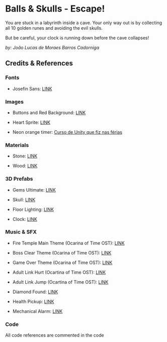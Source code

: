 # Balls & Skulls - Escape!

You are stuck in a labyrinth inside a cave. Your only way out is by collecting all 10 golden runes and avoiding the evil skulls.

But be careful, your clock is running down before the cave collapses!

*by: João Lucas de Moraes Barros Cadorniga*


## Credits & References

### Fonts

* Josefin Sans: [LINK](https://www.fontsquirrel.com/fonts/josefin-sans)

### Images

* Buttons and Red Background: [LINK](https://prinbles.itch.io/silent)

* Heart Sprite: [LINK](https://freepngdownload.com/heart/heart-png-free-image-download-3#google_vignette)

* Neon orange timer: [Curso de Unity que fiz nas férias](https://udemy.com/course/unitycourse/)


### Materials

* Stone: [LINK](https://assetstore.unity.com/packages/2d/textures-materials/stone/yughues-free-stone-materials-12962)

* Wood: [LINK](https://assetstore.unity.com/packages/2d/textures-materials/wood/yughues-free-wooden-floor-materials-13213)


### 3D Prefabs

* Gems Ultimate: [LINK](https://assetstore.unity.com/packages/3d/props/simple-gems-ultimate-animated-customizable-pack-73764)

* Skull: [LINK](https://assetstore.unity.com/packages/3d/characters/low-poly-skull-111786)

* Floor Lighting: [LINK](https://assetstore.unity.com/packages/vfx/shaders/low-poly-stair-light-lite-187530)

* Clock: [LINK](https://assetstore.unity.com/packages/3d/props/interior/clock-free-44164)


### Music & SFX

* Fire Temple Main Theme (Ocarina of Time OST): [LINK](https://downloads.khinsider.com/game-soundtracks/album/legend-of-zelda-the-ocarina-of-time-original-sound-track-1998/61%2520Fire%2520Temple.mp3)

* Boss Clear Theme (Ocarina of Time OST): [LINK](https://ia601800.us.archive.org/5/items/the-legend-of-zelda-ocarina-of-time-original-sound-track/14%20-%20Boss%20Clear.mp3)

* Game Over Theme (Ocarina of Time OST): [LINK](https://ia801800.us.archive.org/5/items/the-legend-of-zelda-ocarina-of-time-original-sound-track/73%20-%20Game%20Over.mp3)

* Adult Link Hurt (Ocartina of Time OST): [LINK](https://noproblo.dayjo.org/ZeldaSounds/OOT/OOT_AdultLink_Hurt1.wav)

* Adult Link Jump (Ocartina of Time OST): [LINK](https://noproblo.dayjo.org/ZeldaSounds/OOT/OOT_AdultLink_Jump1.wav)

* Diamond Found: [LINK](https://pixabay.com/sound-effects/diamond-found-190255/)

* Health Pickup: [LINK](https://pixabay.com/sound-effects/health-pickup-6860/)

* Mechanical Alarm: [LINK](https://pixabay.com/sound-effects/mechanical-alarm-clock-14474/)


### Code

All code references are commented in the code
